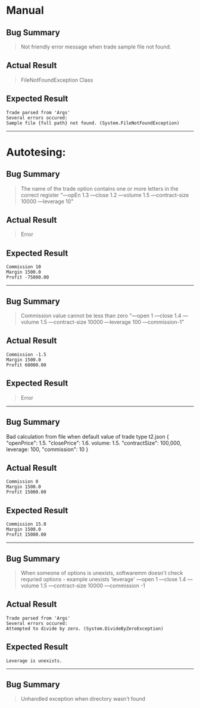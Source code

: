 #  Manual
## Bug Summary
> Not friendly error message when trade sample file not found.

## Actual Result
> FileNotFoundException Class

## Expected Result
	Trade parsed from 'Args'
	Several errors occured:
	Sample file {full path} not found. (System.FileNotFoundException)
----------------------------------------------------------------------------------

#  Autotesing:
## Bug Summary
> The name of the trade option contains one or more letters in the correct register
"—opEn 1.3 —close 1.2 —volume 1.5 —contract-size 10000 —leverage 10"

## Actual Result
> Error 

## Expected Result
	Commission 10	
	Margin 1500.0	
	Profit -75000.00	
----------------------------------------------------------------------------------		
## Bug Summary
> Commission value cannot be less than zero
"—open 1 —close 1.4 —volume 1.5 —contract-size 10000 —leverage 100 —commission-1"

## Actual Result
	Commission -1.5	
	Margin 1500.0	
	Profit 60000.00	

## Expected Result
> Error
----------------------------------------------------------------------------------	
## Bug Summary
Bad calculation from file when default value of trade type t2.json
	{
	  "openPrice": 1.5.
	  "closePrice": 1.6.
	  volume: 1.5.
	  "contractSize": 100,000,
	  leverage: 100,
	  "commission": 10
	}

## Actual Result
 	Commission 0	
	Margin 1500.0	
	Profit 15000.00		

## Expected Result
	Commission 15.0	
	Margin 1500.0	
	Profit 15000.00
----------------------------------------------------------------------------------			
## Bug Summary
> When someone of options is unexists, softwaremm doesn't check requried options - example unexists 'leverage'
 —open 1 —close 1.4 —volume 1.5 —contract-size 10000 —commission -1

## Actual Result
	Trade parsed from 'Args'
	Several errors occured:
	Attempted to divide by zero. (System.DivideByZeroException)	 		

## Expected Result
	Leverage is unexists.
----------------------------------------------------------------------------------		
## Bug Summary
> Unhandled exception when directory wasn't found
